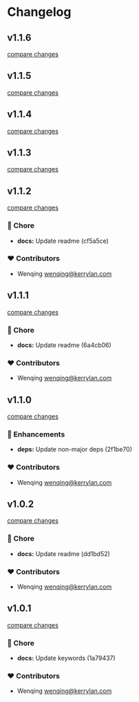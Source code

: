 # Changelog


## v1.1.6

[compare changes](https://undefined/undefined/compare/v1.1.5...v1.1.6)

## v1.1.5

[compare changes](https://undefined/undefined/compare/v1.1.4...v1.1.5)

## v1.1.4

[compare changes](https://undefined/undefined/compare/v1.1.3...v1.1.4)

## v1.1.3

[compare changes](https://undefined/undefined/compare/v1.1.2...v1.1.3)

## v1.1.2

[compare changes](https://undefined/undefined/compare/v1.1.1...v1.1.2)


### 🏡 Chore

  - **docs:** Update readme (cf5a5ce)

### ❤️  Contributors

- Wenqing <wenqing@kerrylan.com>

## v1.1.1

[compare changes](https://undefined/undefined/compare/v1.1.0...v1.1.1)


### 🏡 Chore

  - **docs:** Update readme (6a4cb06)

### ❤️  Contributors

- Wenqing <wenqing@kerrylan.com>

## v1.1.0

[compare changes](https://undefined/undefined/compare/v1.0.2...v1.1.0)


### 🚀 Enhancements

  - **deps:** Update non-major deps (2f1be70)

### ❤️  Contributors

- Wenqing <wenqing@kerrylan.com>

## v1.0.2

[compare changes](https://undefined/undefined/compare/v1.0.1...v1.0.2)


### 🏡 Chore

  - **docs:** Update readme (dd1bd52)

### ❤️  Contributors

- Wenqing <wenqing@kerrylan.com>

## v1.0.1

[compare changes](https://undefined/undefined/compare/v1.0.0...v1.0.1)


### 🏡 Chore

  - **docs:** Update keywords (1a79437)

### ❤️  Contributors

- Wenqing <wenqing@kerrylan.com>

